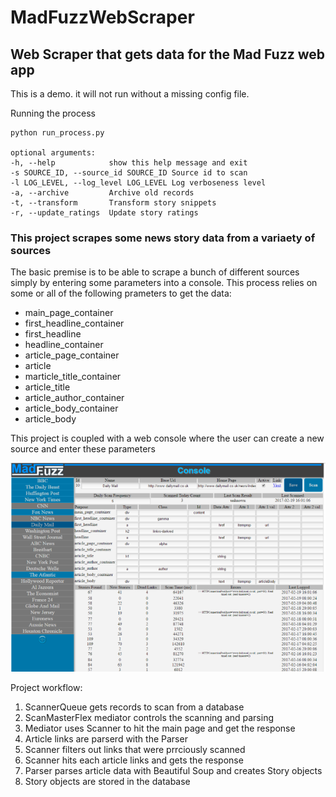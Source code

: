 # MadFuzzWebScraper
## Web Scraper that gets data for the Mad Fuzz web app

This is a demo. it will not run without a missing config file.

Running the process
```
python run_process.py

optional arguments:
-h, --help            show this help message and exit
-s SOURCE_ID, --source_id SOURCE_ID Source id to scan
-l LOG_LEVEL, --log_level LOG_LEVEL Log verboseness level
-a, --archive         Archive old records
-t, --transform       Transform story snippets
-r, --update_ratings  Update story ratings
```

### This project scrapes some news story data from a variaety of sources

The basic premise is to be able to scrape a bunch of different sources simply by entering some parameters into a console. This process relies on some or all of the following prameters to get the data:

* main_page_container	
* first_headline_container	
* first_headline	
* headline_container	
* article_page_container	
* article
* marticle_title_container	
* article_title	
* article_author_container	
* article_body_container	
* article_body

This project is coupled with a web console where the user can create a new source and enter these parameters

![ScreenShot](https://github.com/genebarsukov/MadFuzzWebScraper/blob/develop/madfuzz_console_example.png)

Project workflow:
 1. ScannerQueue gets records to scan from a database
 2. ScanMasterFlex mediator controls the scanning and parsing
 3. Mediator uses Scanner to hit the main page and get the response
4. Article links are parserd with the Parser
5. Scanner filters out links that were prrciously scanned
6. Scanner hits each article links and gets the response
7. Parser parses article data with Beautiful Soup and creates Story objects
8. Story objects are stored in the database


